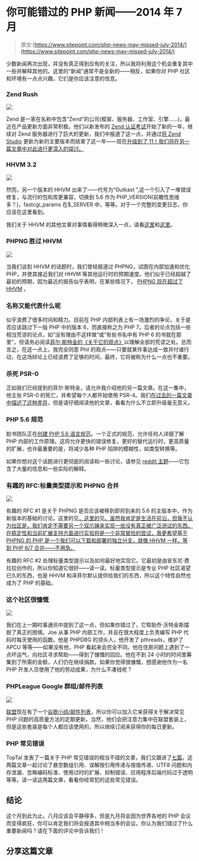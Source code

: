 # 你可能错过的 PHP 新闻——2014 年 7 月

> 原文:[https://www.sitepoint.com/php-news-may-missed-july-2014/](https://www.sitepoint.com/php-news-may-missed-july-2014/)

少数新闻再次出现，并没有真正得到应有的关注，所以我将利用这个机会重复其中一些并解释其他的。这里的“新闻”通常不是全新的——相反，如果你对 PHP 社区和环境有一点点兴趣，它们是你应该注意的信息。

### Zend Rush

![](../Images/f4957013354ec57bb641b885d2577260.png)

Zend 是一家在名称中包含“Zend”的公司(框架、服务器、工作室、引擎……)，最近在产品更新方面非常积极。他们以新发布的 [Zend 认证考试](http://www.zend.com/en/services/training)开始了新的一年，继续对 Zend 服务器进行了巨大的更新，我们中报道了这一点，并通过[将 Zend Studio](http://www.zend.com/en/products/studio) 更新为新的主要版本而结束了这一年——现在[升级到了 11！我们将在另一篇文章中对此进行更深入的探讨。](https://www.youtube.com/watch?v=4xgx4k83zzc)

### HHVM 3.2

![](../Images/62d0742a6ea031e08f934c172a215e1b.png)

然而，另一个版本的 HHVM 出来了——代号为“Outkast ”,这一个引入了一堆错误修复，与流行的包和库更兼容，切换到 5.6 作为 PHP_VERSION(前瞻性思维多？)，fastcgi_params 在$_SERVER 中，等等。对于一个完整的变更日志，你应该在这里看到。

我们关于 HHVM 的其他文章对事情看得稍微深入一点，请看[这里](https://www.sitepoint.com/premium/books/hacking-the-hacker/read/1)和[这里](https://www.sitepoint.com/hhvm-and-wordpress/)。

### PHPNG 胜过 HHVM

![](../Images/4f9c0d97d0ba1ef039af7227fa11aeb2.png)

当我们谈到 HHVM 的话题时，我们曾经报道过 PHPNG，试图在内部加速和优化 PHP，并使其接近我们对 HHVM 等其他运行时的预期速度。他们似乎已经超越了最初的预期，因为最近的报告似乎表明，在某些情况下， [PHPNG 现在超过了 HHVM](http://blog.zend.com/2014/07/17/php-next-generation-outperforming-facebooks-hhvm/) 。

### 名称又能代表什么呢

似乎浪费了很多时间和精力。目前在 PHP 内部列表上有一场激烈的争论，关于是否应该跳过下一版 PHP 中的版本 6，而直接称之为 PHP 7。后者的论点包括一些相当荒谬的论点，如“没有理由不这样做”或“有些书名中有 PHP 6 的书就在那里”，但请务必阅读[菲尔·斯特金的《关于它的观点》](http://philsturgeon.uk/blog/2014/07/neverending-muppet-debate-of-php-6-v-php-7)以理解全部的荒谬之处。总而言之，在这一点上，我完全同意 Phil 的观点——只要就某件事达成一致并付诸行动，在这场辩论上已经浪费了足够的时间，最终，它将被称为什么一点也不重要。

### 杀死 PSR-0

正如我们已经提到的菲尔·斯特金，请允许我介绍他的另一篇文章。在这一集中，他主张 PSR-0 的死亡，并希望每个人都开始使用 PSR-4。我们[在过去的一篇文章中描述了这种差异](https://www.sitepoint.com/battle-autoloaders-psr-0-vs-psr-4/)，但是请仔细阅读他的文章，看看为什么不立即升级毫无意义。

### PHP 5.6 规范

脸书团队正在[创建 PHP 5.6 语言规范](http://grokbase.com/t/php/php-internals/147p423vvz/php-language-specification)。一个正式的规范，允许任何人详细了解 PHP 内部的工作原理。这将允许更快的错误修复，更好的替代运行时，更高质量的扩展，也许最重要的是，将减少各种 PHP 陷阱的模糊性，如类型转换等。

如果你想对这个话题进行更彻底的阅读和一些讨论，请参见 [reddit 主题](http://www.reddit.com/r/PHP/comments/2bfdwl/facebook_shepherding_a_php_language_spec/)——它包含了大量的信息和一些实际的解释。

### 有趣的 RFC:标量类型提示和 PHPNG 合并

![](../Images/7ea6054d91eaa38c7d19cc010bc5d7d0.png)

有趣的 RFC #1 是关于 PHPNG 是否应该被移到即将到来的 5.6 的主版本中，作为新版本的基础的讨论。这里的见[，这里的](http://grokbase.com/t/php/php-internals/147nyavwwv/rfc-move-phpng-to-master)见[。虽然我肯定是生活在前沿，但我不认为社区是，我们肯定不需要另一个双爪锤来实现一些没有真正被广泛测试的东西。在稳定性和当前扩展支持方面进行实验将是一个非常冒险的尝试，我更希望基于 PHPNG 的 PHP 是一个我们可以下载和部署的独立分支，就像 HHVM 一样。等到 PHP 6/7 合并——不用急。](https://wiki.php.net/rfc/phpng)

有趣的 RFC #2 处理标量类型提示以及如何最好地实现它。它最初是由安东尼·费拉拉创作的，所以你知道它很好——读一读。标量类型提示是专业 PHP 社区渴望已久的东西，也是 HHVM 和泽菲尔默认提供给我们的东西，所以这个特性自然也成为了 PHP 的基础。

### 这个社区很慷慨

![](../Images/c85367f0418ff40820c607d0c25d9ee1.png)

我们在上一期时事通讯中提到了这一点，但如果你错过了，它帮助乔·沃特金斯摆脱了真正的困境。Joe 从事 PHP 内部工作，并且在很大程度上负责编写 PHP 代码时每天使用的函数。他是 PHPDBG 的领头人，他开发了 pthreads，维护了 APCU 等等——如果没有他，PHP 看起来会完全不同。他在住房问题上遇到了一点坏运气，向社区寻求帮助——得到了慷慨的回应。他在不到 24 小时的时间里筹集到了所需的金额，人们仍在继续捐款。如果你觉得很慷慨，想感谢他作为一名 PHP 开发人员使用了他的劳动成果，为什么不凑钱呢？

### PHPLeague Google 群组/邮件列表

![](../Images/c78588f6c255ed54ae8e03a1eaa0d8f8.png)

[联盟](http://thephpleague.com/)现在有了一个[谷歌小组/邮件列表](https://groups.google.com/forum/#!forum/thephpleague)，所以你可以加入它来获得关于解决常见 PHP 问题的高质量方法的定期更新。当然，他们会把注意力集中在联盟套装上，但是这些套装是每个人都应该使用的，所以继续订阅来获得你的每日更新。

### PHP 常见错误

TopTal 发表了一篇关于 PHP 常见错误的相当不错的文章，我们又跟进了[七篇](https://www.sitepoint.com/7-mistakes-commonly-made-php-developers/)。这两篇文章一起讨论了悬空数组引用、误解按引用传递与按值传递、UTF8 问题和内存泄漏、忽略编码标准、使用过时的扩展、抑制错误、应用程序后端代码过于透明等等。读一读这两篇文章，看看你经常犯的这些常见错误。

## 结论

这个月到此为止。八月应该会平静得多，但是九月将会因为世界各地的 PHP 会议而变得疯狂，你可以肯定我们将会报道其中相当多的会议。你认为我们错过了什么重要新闻吗？请在下面的评论中告诉我们！

## 分享这篇文章
